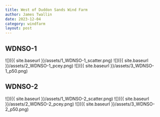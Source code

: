 ```yaml
---
title: West of Duddon Sands Wind Farm
author: James Twallin
date: 2023-12-04
category: windfarm
layout: post
---
```

WDNSO-1
-------------
![]({{ site.baseurl }}/assets/1_WDNSO-1_scatter.png)
![]({{ site.baseurl }}/assets/2_WDNSO-1_pcey.png)
![]({{ site.baseurl }}/assets/3_WDNSO-1_p50.png)

WDNSO-2
-------------
![]({{ site.baseurl }}/assets/1_WDNSO-2_scatter.png)
![]({{ site.baseurl }}/assets/2_WDNSO-2_pcey.png)
![]({{ site.baseurl }}/assets/3_WDNSO-2_p50.png)

